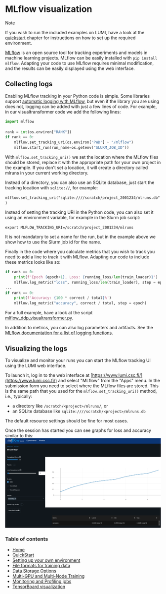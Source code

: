 # MLflow visualization

> [!NOTE]  
> If you wish to run the included examples on LUMI, have a look at the [quickstart](../quickstart/quickstart.md) chapter for instructions on how to set up the required environment.

[MLflow](https://www.mlflow.org/) is an open source tool for tracking experiments and models in machine learning projects. MLflow can be easily installed with `pip install mlflow`. Adapting your code to use MLflow requires minimal modification, and the results can be easily displayed using the web interface.

## Collecting logs

Enabling MLflow tracking in your Python code is simple. Some libraries support [automatic logging with MLflow](https://www.mlflow.org/docs/latest/tracking.html#automatic-logging), but even if the library you are using does not, logging can be added with just a few lines of code. For example, in our visualtransformer code we add the following lines:

```python
import mlflow

rank = int(os.environ["RANK"])
if rank == 0:
    mlflow.set_tracking_uri(os.environ['PWD'] + "/mlflow")
    mlflow.start_run(run_name=os.getenv("SLURM_JOB_ID"))
```

With `mlflow.set_tracking_uri()` we set the location where the MLflow files should be stored, replace it with the appropriate path for your own project in the example. If you don't set a location, it will create a directory called mlruns in your current working directory.

Instead of a directory, you can also use an SQLite database, just start the tracking location with `sqlite://`, for example:

`mlflow.set_tracking_uri("sqlite:////scratch/project_2001234/mlruns.db")`

Instead of setting the tracking URI in the Python code, you can also set it using an environment variable, for example in the Slurm job script:

`export MLFLOW_TRACKING_URI=/scratch/project_2001234/mlruns`

It is not mandatory to set a name for the run, but in the example above we show how to use the Slurm job id for the name.

Finally in the code where you calculate metrics that you wish to track you need to add a line to track it with MLflow. Adapting our code to include these metrics looks like so:

```python
if rank == 0:
    print(f'Epoch {epoch+1}, Loss: {running_loss/len(train_loader)}')
    mlflow.log_metric("loss", running_loss/len(train_loader), step = epoch)
...
if rank == 0:
    print(f'Accuracy: {100 * correct / total}%')
    mlflow.log_metric("accuracy", correct / total, step = epoch)

```

For a full example, have a look at the script [mlflow_ddp_visualtransformer.py](mlflow_ddp_visualtransformer.py).

In addition to metrics, you can also log parameters and artifacts. See the [MLflow documentation for a list of logging functions](https://www.mlflow.org/docs/latest/tracking.html#logging-data-to-runs).

## Visualizing the logs

To visualize and monitor your runs you can start the MLflow tracking UI using the LUMI web  interface.

To launch it, log in to the web interface at [https://www.lumi.csc.fi/](https://www.lumi.csc.fi/) and select "MLflow" from the "Apps" menu. In the submission form you need to select where the MLflow files are stored. This is the same path that you used for the `mlflow.set_tracking_uri()` method, i.e., typically:

   - a directory like `/scratch/<project>/mlruns/`, or
   - an SQLite database like `sqlite:////scratch/<project>/mlruns.db`

The default resource settings should be fine for most cases.

Once the session has started you can see graphs for loss and accuracy similar to this:
![Image title](../assets/images/mlflow.png)

 ### Table of contents

- [Home](../README.md)
- [QuickStart](../quickstart/README.md)
- [Setting up your own environment](../setting-up-environment/README.md)
- [File formats for training data](../file-formats/README.md) 
- [Data Storage Options](../data-storage/README.md)
- [Multi-GPU and Multi-Node Training](../multi-gpu-and-node/README.md)
- [Monitoring and Profiling jobs](../monitoring-and-profiling/README.md)
- [TensorBoard visualization](../TensorBoard-visualization/README.md)
